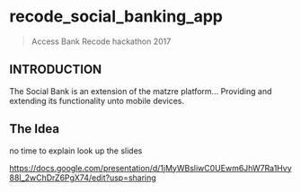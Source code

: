 # recode_social_banking_app
> Access Bank Recode hackathon 2017

## INTRODUCTION 
The Social Bank is an extension of the matzre platform...
Providing and extending its functionality unto mobile devices.

## The Idea 
no time to explain look up the slides 

https://docs.google.com/presentation/d/1jMyWBsliwC0UEwm6JhW7Ra1Hvy88I_2wChDrZ6PgX74/edit?usp=sharing

